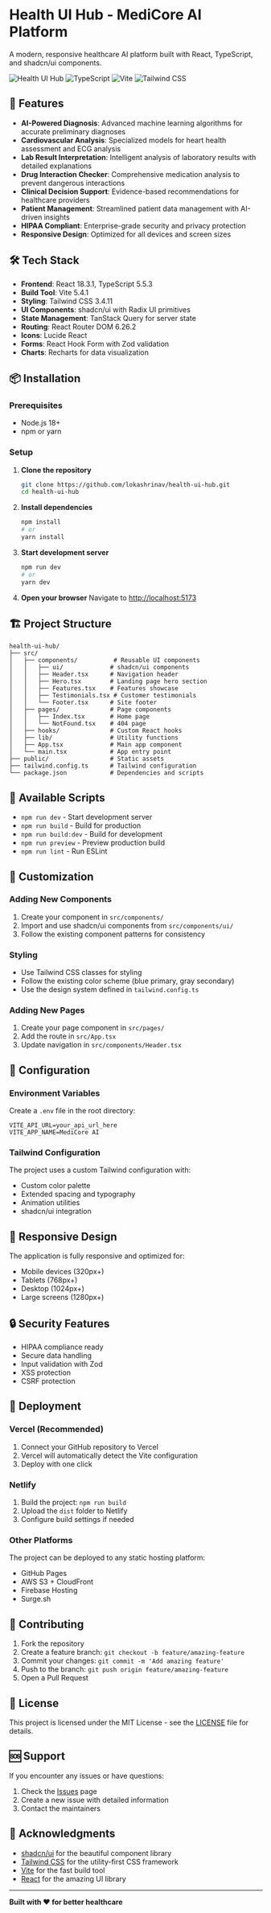 # Health UI Hub - MediCore AI Platform

A modern, responsive healthcare AI platform built with React, TypeScript, and shadcn/ui components.

![Health UI Hub](https://img.shields.io/badge/React-18.3.1-blue?logo=react)
![TypeScript](https://img.shields.io/badge/TypeScript-5.5.3-blue?logo=typescript)
![Vite](https://img.shields.io/badge/Vite-5.4.1-purple?logo=vite)
![Tailwind CSS](https://img.shields.io/badge/Tailwind-3.4.11-38B2AC?logo=tailwind-css)

## 🚀 Features

- **AI-Powered Diagnosis**: Advanced machine learning algorithms for accurate preliminary diagnoses
- **Cardiovascular Analysis**: Specialized models for heart health assessment and ECG analysis
- **Lab Result Interpretation**: Intelligent analysis of laboratory results with detailed explanations
- **Drug Interaction Checker**: Comprehensive medication analysis to prevent dangerous interactions
- **Clinical Decision Support**: Evidence-based recommendations for healthcare providers
- **Patient Management**: Streamlined patient data management with AI-driven insights
- **HIPAA Compliant**: Enterprise-grade security and privacy protection
- **Responsive Design**: Optimized for all devices and screen sizes

## 🛠️ Tech Stack

- **Frontend**: React 18.3.1, TypeScript 5.5.3
- **Build Tool**: Vite 5.4.1
- **Styling**: Tailwind CSS 3.4.11
- **UI Components**: shadcn/ui with Radix UI primitives
- **State Management**: TanStack Query for server state
- **Routing**: React Router DOM 6.26.2
- **Icons**: Lucide React
- **Forms**: React Hook Form with Zod validation
- **Charts**: Recharts for data visualization

## 📦 Installation

### Prerequisites

- Node.js 18+ 
- npm or yarn

### Setup

1. **Clone the repository**
   ```bash
   git clone https://github.com/lokashrinav/health-ui-hub.git
   cd health-ui-hub
   ```

2. **Install dependencies**
   ```bash
   npm install
   # or
   yarn install
   ```

3. **Start development server**
   ```bash
   npm run dev
   # or
   yarn dev
   ```

4. **Open your browser**
   Navigate to [http://localhost:5173](http://localhost:5173)

## 🏗️ Project Structure

```
health-ui-hub/
├── src/
│   ├── components/          # Reusable UI components
│   │   ├── ui/             # shadcn/ui components
│   │   ├── Header.tsx      # Navigation header
│   │   ├── Hero.tsx        # Landing page hero section
│   │   ├── Features.tsx    # Features showcase
│   │   ├── Testimonials.tsx # Customer testimonials
│   │   └── Footer.tsx      # Site footer
│   ├── pages/              # Page components
│   │   ├── Index.tsx       # Home page
│   │   └── NotFound.tsx    # 404 page
│   ├── hooks/              # Custom React hooks
│   ├── lib/                # Utility functions
│   ├── App.tsx             # Main app component
│   └── main.tsx            # App entry point
├── public/                 # Static assets
├── tailwind.config.ts      # Tailwind configuration
└── package.json            # Dependencies and scripts
```

## 🚀 Available Scripts

- `npm run dev` - Start development server
- `npm run build` - Build for production
- `npm run build:dev` - Build for development
- `npm run preview` - Preview production build
- `npm run lint` - Run ESLint

## 🎨 Customization

### Adding New Components

1. Create your component in `src/components/`
2. Import and use shadcn/ui components from `src/components/ui/`
3. Follow the existing component patterns for consistency

### Styling

- Use Tailwind CSS classes for styling
- Follow the existing color scheme (blue primary, gray secondary)
- Use the design system defined in `tailwind.config.ts`

### Adding New Pages

1. Create your page component in `src/pages/`
2. Add the route in `src/App.tsx`
3. Update navigation in `src/components/Header.tsx`

## 🔧 Configuration

### Environment Variables

Create a `.env` file in the root directory:

```env
VITE_API_URL=your_api_url_here
VITE_APP_NAME=MediCore AI
```

### Tailwind Configuration

The project uses a custom Tailwind configuration with:
- Custom color palette
- Extended spacing and typography
- Animation utilities
- shadcn/ui integration

## 📱 Responsive Design

The application is fully responsive and optimized for:
- Mobile devices (320px+)
- Tablets (768px+)
- Desktop (1024px+)
- Large screens (1280px+)

## 🔒 Security Features

- HIPAA compliance ready
- Secure data handling
- Input validation with Zod
- XSS protection
- CSRF protection

## 🚀 Deployment

### Vercel (Recommended)

1. Connect your GitHub repository to Vercel
2. Vercel will automatically detect the Vite configuration
3. Deploy with one click

### Netlify

1. Build the project: `npm run build`
2. Upload the `dist` folder to Netlify
3. Configure build settings if needed

### Other Platforms

The project can be deployed to any static hosting platform:
- GitHub Pages
- AWS S3 + CloudFront
- Firebase Hosting
- Surge.sh

## 🤝 Contributing

1. Fork the repository
2. Create a feature branch: `git checkout -b feature/amazing-feature`
3. Commit your changes: `git commit -m 'Add amazing feature'`
4. Push to the branch: `git push origin feature/amazing-feature`
5. Open a Pull Request

## 📄 License

This project is licensed under the MIT License - see the [LICENSE](LICENSE) file for details.

## 🆘 Support

If you encounter any issues or have questions:

1. Check the [Issues](https://github.com/lokashrinav/health-ui-hub/issues) page
2. Create a new issue with detailed information
3. Contact the maintainers

## 🙏 Acknowledgments

- [shadcn/ui](https://ui.shadcn.com/) for the beautiful component library
- [Tailwind CSS](https://tailwindcss.com/) for the utility-first CSS framework
- [Vite](https://vitejs.dev/) for the fast build tool
- [React](https://reactjs.org/) for the amazing UI library

---

**Built with ❤️ for better healthcare** 